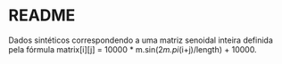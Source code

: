 # README

Dados sintéticos correspondendo a uma matriz senoidal inteira definida pela fórmula matrix[i][j] = 10000 * m.sin(2*m.pi*(i+j)/length) + 10000.
